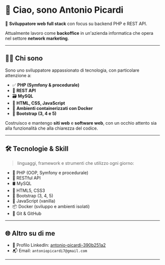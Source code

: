 # 👋 Ciao, sono Antonio Picardi

🎯 **Sviluppatore web full stack** con focus su backend PHP e REST API.

Attualmente lavoro come **backoffice** in un'azienda informatica che opera nel settore **network marketing**.

---

## 🧑‍💻 Chi sono

Sono uno sviluppatore appassionato di tecnologia, con particolare attenzione a:

- ✅ **PHP (Symfony & procedurale)**
- 🔁 **REST API**
- 🗃️ **MySQL**
- 🎨 **HTML, CSS, JavaScript**
- 🐳 **Ambienti containerizzati con Docker**
- 🎨 **Bootstrap (3, 4 e 5)**

Costruisco e mantengo **siti web** e **software web**, con un occhio attento sia alla funzionalità che alla chiarezza del codice.

---

## 🛠️ Tecnologie & Skill

> linguaggi, framework e strumenti che utilizzo ogni giorno:

- 🐘 PHP (OOP, Symfony e procedurale)
- 🧩 RESTful API
- 🛢️ MySQL
- 💅 HTML5, CSS3
- 🎨 Bootstrap (3, 4, 5)
- 🧠 JavaScript (vanilla)
- 📦 Docker (sviluppo e ambienti isolati)
- 📁 Git & GitHub

---

## 🌐 Altro su di me

- 💼 Profilo LinkedIn: [antonio-picardi-390b251a2](https://www.linkedin.com/in/antonio-picardi-390b251a2)
- 📬 Email: `antoniopicardi7@gmail.com`

---
